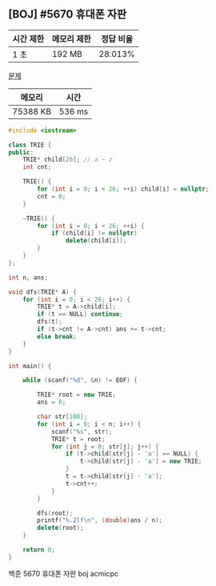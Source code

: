## [BOJ] #5670 휴대폰 자판

| 시간 제한 | 메모리 제한 | 정답 비율 |
| --------- | ----------- | --------- |
| 1 초      | 192 MB      | 28.013%   |

[문제](https://www.acmicpc.net/problem/5670)



| 메모리   | 시간   |
| -------- | ------ |
| 75388 KB | 536 ms |

```c++
#include <iostream>

class TRIE {
public:
	TRIE* child[26]; // a ~ z
	int cnt;

	TRIE() {
		for (int i = 0; i < 26; ++i) child[i] = nullptr;
		cnt = 0;
	}

	~TRIE() {
		for (int i = 0; i < 26; ++i) {
			if (child[i] != nullptr)
				delete(child[i]);
		}
	}
};

int n, ans;

void dfs(TRIE* A) {
	for (int i = 0; i < 26; i++) {
		TRIE* t = A->child[i];
		if (t == NULL) continue;
		dfs(t);
		if (t->cnt != A->cnt) ans += t->cnt;
		else break;
	}
}

int main() {

	while (scanf("%d", &n) != EOF) {

		TRIE* root = new TRIE;
		ans = 0;

		char str[100];
		for (int i = 0; i < n; i++) {
			scanf("%s", str);
			TRIE* t = root;
			for (int j = 0; str[j]; j++) {
				if (t->child[str[j] - 'a'] == NULL) {
					t->child[str[j] - 'a'] = new TRIE;
				}
				t = t->child[str[j] - 'a'];
				t->cnt++;
			}
		}

		dfs(root);
		printf("%.2lf\n", (double)ans / n);
		delete(root);
	}

	return 0;
}
```





백준 5670 휴대폰 자판 boj acmicpc

